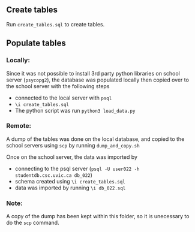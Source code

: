## Create tables

Run `create_tables.sql` to create tables.

## Populate tables

### Locally: 
Since it was not possible to install 3rd party python libraries on school server (`psycopg2`), the database was populated locally then copied over to the school server with the following steps
 - connected to the local server with `psql`
 - `\i create_tables.sql` 
 - The python script was run `python3 load_data.py`

### Remote:
A dump of the tables was done on the local database, and copied to the school servers using `scp` by running `dump_and_copy.sh`

Once on the school server, the data was imported by 
 - connecting to the psql server (`psql -U user022 -h studentdb.csc.uvic.ca db_022`) 
 - schema created using `\i create_tables.sql`
 - data was imported by running `\i db_022.sql`

### Note:
A copy of the dump has been kept within this folder, so it is unecessary to do the `scp` command.